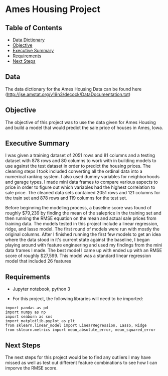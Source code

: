# Ames Housing Project

## Table of Contents

- [Data Dictionary](#Data)
- [Objective](#Objective)
- [Executive Summary](#Executive-Summary)
- [Requirements](#Requirements)
- [Next Steps](#Next-Steps)

## Data

The data dictionary for the Ames Housing Data can be found here (http://jse.amstat.org/v19n3/decock/DataDocumentation.txt)

## Objective

The objective of this project was to use the data given for Ames Housing and build a model that would predict the sale price of houses in Ames, Iowa.

## Executive Summary

I was given a training dataset of 2051 rows and 81 columns and a testing dataset with 878 rows and 80 columns to work with in building models to use against the test dataset in order to predict the housing prices. The cleaning steps I took included converting all the ordinal data into a numerical ranking system. I also used dummy variables for neighborhoods and garage types. I made mini data frames to compare various aspects to price in order to figure out which variables had the highest correlation to sale price. The cleaned data sets contained 2051 rows and 121 columns for the train set and 878 rows and 119 columns for the test set.

Before beginning the modeling process, a baseline score was found of roughly $79,239 by finding the mean of the saleprice in the training set and then running the RMSE equation on the mean and actual sale prices from training data. The models tested in this project include a linear regression, ridge, and lasso model. The first round of models were run with mostly the original columns. After I finished running the first few models to get an idea where the data stood in it's current state against the baseline, I began playing around with feature engineering and used my findings from the mini data frames I made. The best model I came up with ended up with an RMSE score of roughly $27,599. This model was a standard linear regression model that included 26 features

## Requirements

- Jupyter notebook, python 3

- For this project, the following libraries will need to be imported: 
```
import pandas as pd
import numpy as np
import seaborn as sns
import matplotlib.pyplot as plt
from sklearn.linear_model import LinearRegression, Lasso, Ridge
from sklearn.metrics import mean_absolute_error, mean_squared_error
```
## Next Steps

The next steps for this project would be to find any outliers I may have missed as well as test out different feature combinations to see how I can imporve the RMSE score.
